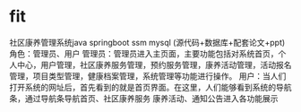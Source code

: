 # fit
社区康养管理系统java springboot ssm mysql (源代码+数据库+配套论文+ppt)角色：管理员、用户  管理员：管理员进入主页面，主要功能包括对系统首页，个人中心，用户管理，社区康养服务管理，预约服务管理，康养活动管理，活动报名管理，项目类型管理，健康档案管理，系统管理等功能进行操作。  用户：当人们打开系统的网址后，首先看到的就是首页界面。在这里，人们能够看到系统的导航条，通过导航条导航首页、社区康养服务 康养活动、通知公告进入各功能展示
